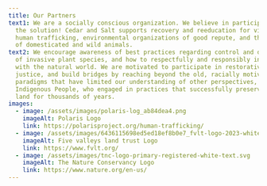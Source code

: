 ```yaml
---
title: Our Partners
text1: We are a socially conscious organization. We believe in participating in
  the solution! Cedar and Salt supports recovery and reeducation for victims of
  human trafficking, environmental organizations of good repute, and the rights
  of domesticated and wild animals.
text2: We encourage awareness of best practices regarding control and disposal
  of invasive plant species, and how to respectfully and responsibly interact
  with the natural world. We are motivated to participate in restorative
  justice, and build bridges by reaching beyond the old, racially motivated
  paradigms that have limited our understanding of other perspectives, such as
  Indigenous People, who engaged in practices that successfully preserved the
  land for thousands of years.
images:
  - image: /assets/images/polaris-log_ab84dea4.png
    imageAlt: Polaris Logo
    link: https://polarisproject.org/human-trafficking/
  - image: /assets/images/6436115698ed5ed18ef8b0e7_fvlt-logo-2023-white-opt.svg
    imageAlt: Five valleys land trust Logo
    link: https://www.fvlt.org/
  - image: /assets/images/tnc-logo-primary-registered-white-text.svg
    imageAlt: The Nature Conservancy Logo
    link: https://www.nature.org/en-us/
---
```


